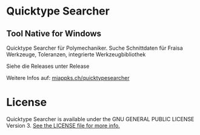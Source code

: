 # Quicktype Searcher
## Tool Native for Windows
Quicktype Searcher für Polymechaniker. Suche Schnittdaten für Fraisa Werkzeuge, Toleranzen, integrierte Werkzeugbibliothek

Siehe die Releases unter Release

Weitere Infos auf: [miappks.ch/quicktypesearcher](https://www.miappks.ch/quicktypesearcher)

License
=======

Quicktype Searcher is available under the GNU GENERAL PUBLIC LICENSE Version 3. [See the LICENSE file for more info.](https://github.com/miappks/ToolNative/blob/main/LICENSE)
